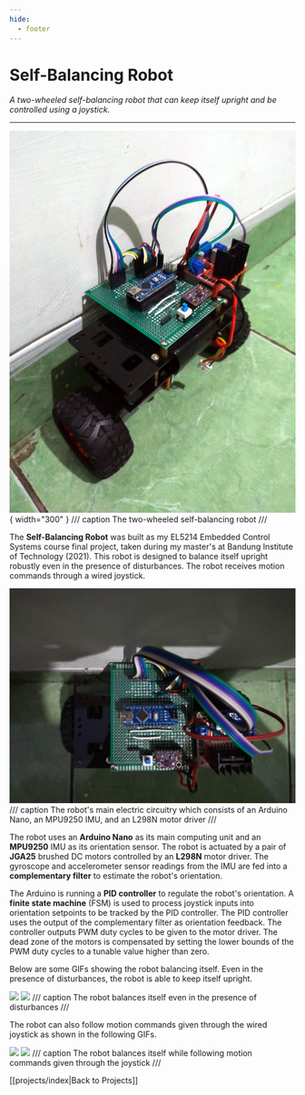 ```yaml
---
hide:
  - footer
---
```


# Self-Balancing Robot

*A two-wheeled self-balancing robot that can keep itself upright and be controlled using a joystick.*

---

![](../resources/projects/balancing/balancing_iso.png){ width="300" }
/// caption
The two-wheeled self-balancing robot
///

The **Self-Balancing Robot** was built as my EL5214 Embedded Control Systems course final project, taken during my master's at Bandung Institute of Technology (2021). This robot is designed to balance itself upright robustly even in the presence of disturbances. The robot receives motion commands through a wired joystick.

![](../resources/projects/balancing/balancing_top.png)
/// caption
The robot's main electric circuitry which consists of an Arduino Nano, an MPU9250 IMU, and an L298N motor driver
///

The robot uses an **Arduino Nano** as its main computing unit and an **MPU9250** IMU as its orientation sensor. The robot is actuated by a pair of **JGA25** brushed DC motors controlled by an **L298N** motor driver. The gyroscope and accelerometer sensor readings from the IMU are fed into a **complementary filter** to estimate the robot's orientation. 

The Arduino is running a **PID controller** to regulate the robot's orientation. A **finite state machine** (FSM) is used to process joystick inputs into orientation setpoints to be tracked by the PID controller. The PID controller uses the output of the complementary filter as orientation feedback. The controller outputs PWM duty cycles to be given to the motor driver. The dead zone of the motors is compensated by setting the lower bounds of the PWM duty cycles to a tunable value higher than zero.

Below are some GIFs showing the robot balancing itself. Even in the presence of disturbances, the robot is able to keep itself upright.

![](../resources/projects/balancing/balancing_regulation.gif)
![](../resources/projects/balancing/balancing_disturbance.gif)
/// caption
The robot balances itself even in the presence of disturbances
///

The robot can also follow motion commands given through the wired joystick as shown in the following GIFs.

![](../resources/projects/balancing/balancing_move.gif)
![](../resources/projects/balancing/balancing_move2.gif)
/// caption
The robot balances itself while following motion commands given through the joystick
///

[[projects/index|Back to Projects]]
